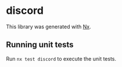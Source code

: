 # discord

This library was generated with [Nx](https://nx.dev).

## Running unit tests

Run `nx test discord` to execute the unit tests.
